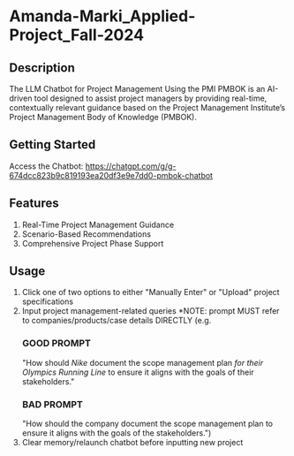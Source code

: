 # Amanda-Marki_Applied-Project_Fall-2024

## Description
The LLM Chatbot for Project Management Using the PMI PMBOK is an AI-driven tool designed to assist project managers by providing real-time, contextually relevant guidance based on the Project Management Institute’s Project Management Body of Knowledge (PMBOK).

## Getting Started
Access the Chatbot: https://chatgpt.com/g/g-674dcc823b9c819193ea20df3e9e7dd0-pmbok-chatbot

## Features
1. Real-Time Project Management Guidance
2. Scenario-Based Recommendations
3. Comprehensive Project Phase Support

## Usage
1. Click one of two options to either "Manually Enter" or "Upload" project specifications
2. Input project management-related queries
   *NOTE: prompt MUST refer to companies/products/case details DIRECTLY
   (e.g.
   ### GOOD PROMPT
   "How should _Nike_ document the scope management plan _for their Olympics Running Line_ to ensure it aligns with the goals of their stakeholders."
   ### BAD PROMPT
   "How should the company document the scope management plan to ensure it aligns with the goals of the stakeholders.")
4. Clear memory/relaunch chatbot before inputting new project


